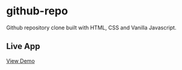 # github-repo
Github repository clone built with HTML, CSS and Vanilla Javascript.

## Live App
[View Demo](https://github-repo-okeibunor.netlify.app)
